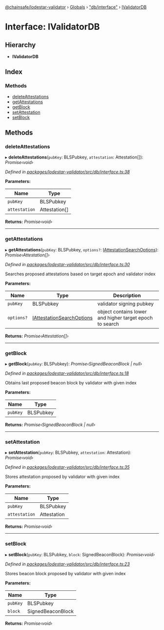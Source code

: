 [@chainsafe/lodestar-validator](../README.md) › [Globals](../globals.md) › ["db/interface"](../modules/_db_interface_.md) › [IValidatorDB](_db_interface_.ivalidatordb.md)

# Interface: IValidatorDB

## Hierarchy

* **IValidatorDB**

## Index

### Methods

* [deleteAttestations](_db_interface_.ivalidatordb.md#deleteattestations)
* [getAttestations](_db_interface_.ivalidatordb.md#getattestations)
* [getBlock](_db_interface_.ivalidatordb.md#getblock)
* [setAttestation](_db_interface_.ivalidatordb.md#setattestation)
* [setBlock](_db_interface_.ivalidatordb.md#setblock)

## Methods

###  deleteAttestations

▸ **deleteAttestations**(`pubKey`: BLSPubkey, `attestation`: Attestation[]): *Promise‹void›*

*Defined in [packages/lodestar-validator/src/db/interface.ts:38](https://github.com/ChainSafe/lodestar/blob/2084b4ac7/packages/lodestar-validator/src/db/interface.ts#L38)*

**Parameters:**

Name | Type |
------ | ------ |
`pubKey` | BLSPubkey |
`attestation` | Attestation[] |

**Returns:** *Promise‹void›*

___

###  getAttestations

▸ **getAttestations**(`pubKey`: BLSPubkey, `options?`: [IAttestationSearchOptions](_db_interface_.iattestationsearchoptions.md)): *Promise‹Attestation[]›*

*Defined in [packages/lodestar-validator/src/db/interface.ts:30](https://github.com/ChainSafe/lodestar/blob/2084b4ac7/packages/lodestar-validator/src/db/interface.ts#L30)*

Searches proposed attestations based on target epoch and validator index

**Parameters:**

Name | Type | Description |
------ | ------ | ------ |
`pubKey` | BLSPubkey | validator signing pubkey |
`options?` | [IAttestationSearchOptions](_db_interface_.iattestationsearchoptions.md) | object contains lower and higher target epoch to search  |

**Returns:** *Promise‹Attestation[]›*

___

###  getBlock

▸ **getBlock**(`pubKey`: BLSPubkey): *Promise‹SignedBeaconBlock | null›*

*Defined in [packages/lodestar-validator/src/db/interface.ts:18](https://github.com/ChainSafe/lodestar/blob/2084b4ac7/packages/lodestar-validator/src/db/interface.ts#L18)*

Obtains last proposed beacon block
by validator with given index

**Parameters:**

Name | Type |
------ | ------ |
`pubKey` | BLSPubkey |

**Returns:** *Promise‹SignedBeaconBlock | null›*

___

###  setAttestation

▸ **setAttestation**(`pubKey`: BLSPubkey, `attestation`: Attestation): *Promise‹void›*

*Defined in [packages/lodestar-validator/src/db/interface.ts:35](https://github.com/ChainSafe/lodestar/blob/2084b4ac7/packages/lodestar-validator/src/db/interface.ts#L35)*

Stores attestation proposed by validator with given index

**Parameters:**

Name | Type |
------ | ------ |
`pubKey` | BLSPubkey |
`attestation` | Attestation |

**Returns:** *Promise‹void›*

___

###  setBlock

▸ **setBlock**(`pubKey`: BLSPubkey, `block`: SignedBeaconBlock): *Promise‹void›*

*Defined in [packages/lodestar-validator/src/db/interface.ts:23](https://github.com/ChainSafe/lodestar/blob/2084b4ac7/packages/lodestar-validator/src/db/interface.ts#L23)*

Stores beacon block proposed by validator with given index

**Parameters:**

Name | Type |
------ | ------ |
`pubKey` | BLSPubkey |
`block` | SignedBeaconBlock |

**Returns:** *Promise‹void›*
